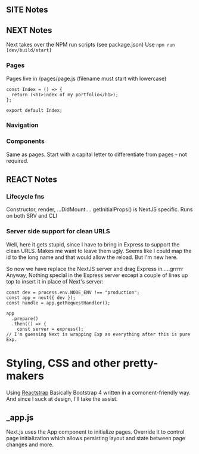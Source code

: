 ## SITE Notes

## NEXT Notes

Next takes over the NPM run scripts (see package.json) Use `npm run [dev/build/start]`

### Pages

Pages live in /pages/page.js (filename must start with lowercase)

```
const Index = () => {
  return (<h1>index of my portfolio</h1>);
};

export default Index;
```

### Navigation

### Components

Same as pages. Start with a capital letter to differentiate from pages - not required.

## REACT Notes

### Lifecycle fns

Constructor, render, ...DidMount....
getInitialProps() is NextJS specific. Runs on both SRV and CLI

### Server side support for clean URLS

Well, here it gets stupid, since I have to bring in Express to support the clean URLS. Makes me want to leave them ugly. Seems like I could map the id to the long name and that would allow the reload. But I'm new here.

So now we have replace the NextJS server and drag Express in.....grrrrr
Anyway, Nothing special in the Express server except a couple of lines up top to insert it in place of Next's server:

```
const dev = process.env.NODE_ENV !== "production";
const app = next({ dev });
const handle = app.getRequestHandler();

app
  .prepare()
  .then(() => {
    const server = express();
// I'm guessing Next is wrapping Exp as everything after this is pure Exp.
```

# Styling, CSS and other pretty-makers

Using [Reactstrap](https://reactstrap.github.io/) Basically Bootstrap 4 written in a comonent-friendly way. And since I suck at design, I'll take the assist.

## \_app.js

Next.js uses the App component to initialize pages. Override it to control page initialization which allows persisting layout and state between page changes and more.
